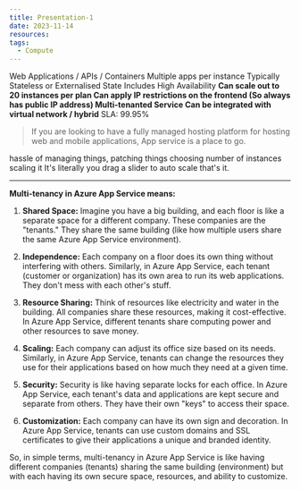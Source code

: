 ```yaml
---
title: Presentation-1
date: 2023-11-14
resources: 
tags:
  - Compute
---
```


Web Applications / APIs / Containers
Multiple apps per instance
Typically Stateless or Externalised State
Includes High Availability
**Can scale out to 20 instances per plan
Can apply IP restrictions on the frontend (So always has public IP address)
Multi-tenanted Service
Can be integrated with virtual network / hybrid**
SLA:    99.95%

> If you are looking to have a fully managed hosting platform for hosting web and mobile applications, App service is a place to go.

hassle of managing things,
patching things
choosing number of instances
scaling it
It's literally you drag a slider to auto scale that's it.

---

**Multi-tenancy in Azure App Service means:**

1. **Shared Space:** Imagine you have a big building, and each floor is like a separate space for a different company. These companies are the "tenants." They share the same building (like how multiple users share the same Azure App Service environment).
    
2. **Independence:** Each company on a floor does its own thing without interfering with others. Similarly, in Azure App Service, each tenant (customer or organization) has its own area to run its web applications. They don't mess with each other's stuff.
    
3. **Resource Sharing:** Think of resources like electricity and water in the building. All companies share these resources, making it cost-effective. In Azure App Service, different tenants share computing power and other resources to save money.
    
4. **Scaling:** Each company can adjust its office size based on its needs. Similarly, in Azure App Service, tenants can change the resources they use for their applications based on how much they need at a given time.
    
5. **Security:** Security is like having separate locks for each office. In Azure App Service, each tenant's data and applications are kept secure and separate from others. They have their own "keys" to access their space.
    
6. **Customization:** Each company can have its own sign and decoration. In Azure App Service, tenants can use custom domains and SSL certificates to give their applications a unique and branded identity.
    

So, in simple terms, multi-tenancy in Azure App Service is like having different companies (tenants) sharing the same building (environment) but with each having its own secure space, resources, and ability to customize.